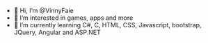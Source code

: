 - 👋 Hi, I’m @VinnyFaie
- 👀 I’m interested in games, apps and more
- 🌱 I’m currently learning C#, C, HTML, CSS, Javascript, bootstrap, JQuery, Angular and ASP.NET
